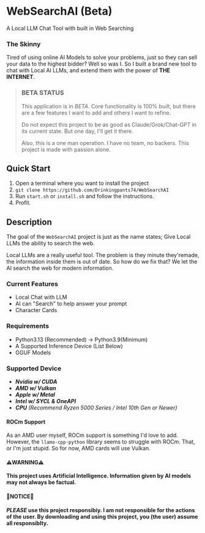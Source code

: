 # WebSearchAI (Beta)
A Local LLM Chat Tool with built in Web Searching

### The Skinny
Tired of using online AI Models to solve your problems, just so they can sell your data to the highest bidder?
Well so was I. So I built a brand new tool to chat with Local AI LLMs, and extend them with the power of **THE INTERNET**.

> ### BETA STATUS
> This application is in *BETA*. Core functionality is 100% built, but there are a few features I want to add and others I want to refine.
> 
>Do not expect this project to be as good as Claude/Grok/Chat-GPT in its current state. But one day, I'll get it there.
> 
>Also, this is a one man operation. I have no team, no backers. This project is made with passion alone.

## Quick Start
1. Open a terminal where you want to install the project
2. `git clone https://github.com/Drinkingpants74/WebSearchAI`
3. Run `start.sh` or `install.sh` and follow the instructions.
4. Profit.

## Description
The goal of the `WebSearchAI` project is just as the name states; Give Local LLMs the ability to search the web.

Local LLMs are a really useful tool. The problem is they minute they'remade, the information inside them is out of date. So how do we fix that?
We let the AI search the web for modern information.

### Current Features
* Local Chat with LLM
* AI can "Search" to help answer your prompt
* Character Cards

### Requirements
* Python3.13 (Recommended) -> Python3.9(Minimum)
* A Supported Inference Device (List Below)
* GGUF Models

### Supported Device
* **_Nvidia w/ CUDA_**
* **_AMD w/ Vulkan_**
* **_Apple w/ Metal_**
* **_Intel w/ SYCL & OneAPI_**
* **_CPU_** _(Recommend Ryzen 5000 Series / Intel 10th Gen or Newer)_

#### ROCm Support
As an AMD user myself, ROCm support is something I'd love to add. However, the `llama-cpp-python` library seems to struggle with ROCm.
That, or I'm just stupid. So for now, AMD cards will use Vulkan.

#### ⚠️WARNING⚠️
**This project uses Artificial Intelligence. Information given by AI models may not always be factual.**

#### 🛑NOTICE🛑
**_PLEASE_ use this project responsibiy. I am not responsible for the actions of the user. By downloading and using this project, you (the user) assume all responsiblty.**
